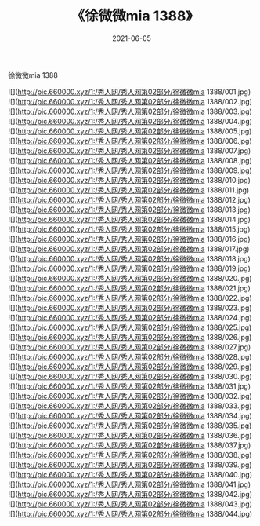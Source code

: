 ﻿---
layout: post
title:  《徐微微mia 1388》
date:   2021-06-05
img: http://pic.660000.xyz/1:/秀人网/秀人网第02部分/徐微微mia 1388/000.jpg
categories: [美女, 清纯, 唯美]
---

徐微微mia 1388

  ![](http://pic.660000.xyz/1:/秀人网/秀人网第02部分/徐微微mia 1388/001.jpg) <br> ![](http://pic.660000.xyz/1:/秀人网/秀人网第02部分/徐微微mia 1388/002.jpg) <br> ![](http://pic.660000.xyz/1:/秀人网/秀人网第02部分/徐微微mia 1388/003.jpg) <br> ![](http://pic.660000.xyz/1:/秀人网/秀人网第02部分/徐微微mia 1388/004.jpg) <br> ![](http://pic.660000.xyz/1:/秀人网/秀人网第02部分/徐微微mia 1388/005.jpg) <br> ![](http://pic.660000.xyz/1:/秀人网/秀人网第02部分/徐微微mia 1388/006.jpg) <br> ![](http://pic.660000.xyz/1:/秀人网/秀人网第02部分/徐微微mia 1388/007.jpg) <br> ![](http://pic.660000.xyz/1:/秀人网/秀人网第02部分/徐微微mia 1388/008.jpg) <br> ![](http://pic.660000.xyz/1:/秀人网/秀人网第02部分/徐微微mia 1388/009.jpg) <br> ![](http://pic.660000.xyz/1:/秀人网/秀人网第02部分/徐微微mia 1388/010.jpg) <br> ![](http://pic.660000.xyz/1:/秀人网/秀人网第02部分/徐微微mia 1388/011.jpg) <br> ![](http://pic.660000.xyz/1:/秀人网/秀人网第02部分/徐微微mia 1388/012.jpg) <br> ![](http://pic.660000.xyz/1:/秀人网/秀人网第02部分/徐微微mia 1388/013.jpg) <br> ![](http://pic.660000.xyz/1:/秀人网/秀人网第02部分/徐微微mia 1388/014.jpg) <br> ![](http://pic.660000.xyz/1:/秀人网/秀人网第02部分/徐微微mia 1388/015.jpg) <br> ![](http://pic.660000.xyz/1:/秀人网/秀人网第02部分/徐微微mia 1388/016.jpg) <br> ![](http://pic.660000.xyz/1:/秀人网/秀人网第02部分/徐微微mia 1388/017.jpg) <br> ![](http://pic.660000.xyz/1:/秀人网/秀人网第02部分/徐微微mia 1388/018.jpg) <br> ![](http://pic.660000.xyz/1:/秀人网/秀人网第02部分/徐微微mia 1388/019.jpg) <br> ![](http://pic.660000.xyz/1:/秀人网/秀人网第02部分/徐微微mia 1388/020.jpg) <br> ![](http://pic.660000.xyz/1:/秀人网/秀人网第02部分/徐微微mia 1388/021.jpg) <br> ![](http://pic.660000.xyz/1:/秀人网/秀人网第02部分/徐微微mia 1388/022.jpg) <br> ![](http://pic.660000.xyz/1:/秀人网/秀人网第02部分/徐微微mia 1388/023.jpg) <br> ![](http://pic.660000.xyz/1:/秀人网/秀人网第02部分/徐微微mia 1388/024.jpg) <br> ![](http://pic.660000.xyz/1:/秀人网/秀人网第02部分/徐微微mia 1388/025.jpg) <br> ![](http://pic.660000.xyz/1:/秀人网/秀人网第02部分/徐微微mia 1388/026.jpg) <br> ![](http://pic.660000.xyz/1:/秀人网/秀人网第02部分/徐微微mia 1388/027.jpg) <br> ![](http://pic.660000.xyz/1:/秀人网/秀人网第02部分/徐微微mia 1388/028.jpg) <br> ![](http://pic.660000.xyz/1:/秀人网/秀人网第02部分/徐微微mia 1388/029.jpg) <br> ![](http://pic.660000.xyz/1:/秀人网/秀人网第02部分/徐微微mia 1388/030.jpg) <br> ![](http://pic.660000.xyz/1:/秀人网/秀人网第02部分/徐微微mia 1388/031.jpg) <br> ![](http://pic.660000.xyz/1:/秀人网/秀人网第02部分/徐微微mia 1388/032.jpg) <br> ![](http://pic.660000.xyz/1:/秀人网/秀人网第02部分/徐微微mia 1388/033.jpg) <br> ![](http://pic.660000.xyz/1:/秀人网/秀人网第02部分/徐微微mia 1388/034.jpg) <br> ![](http://pic.660000.xyz/1:/秀人网/秀人网第02部分/徐微微mia 1388/035.jpg) <br> ![](http://pic.660000.xyz/1:/秀人网/秀人网第02部分/徐微微mia 1388/036.jpg) <br> ![](http://pic.660000.xyz/1:/秀人网/秀人网第02部分/徐微微mia 1388/037.jpg) <br> ![](http://pic.660000.xyz/1:/秀人网/秀人网第02部分/徐微微mia 1388/038.jpg) <br> ![](http://pic.660000.xyz/1:/秀人网/秀人网第02部分/徐微微mia 1388/039.jpg) <br> ![](http://pic.660000.xyz/1:/秀人网/秀人网第02部分/徐微微mia 1388/040.jpg) <br> ![](http://pic.660000.xyz/1:/秀人网/秀人网第02部分/徐微微mia 1388/041.jpg) <br> ![](http://pic.660000.xyz/1:/秀人网/秀人网第02部分/徐微微mia 1388/042.jpg) <br> ![](http://pic.660000.xyz/1:/秀人网/秀人网第02部分/徐微微mia 1388/043.jpg) <br> ![](http://pic.660000.xyz/1:/秀人网/秀人网第02部分/徐微微mia 1388/044.jpg) <br>